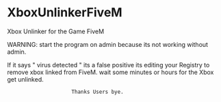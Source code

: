 # XboxUnlinkerFiveM
Xbox Unlinker for the Game FiveM

WARNING: start the program on admin because its not working without admin.

If it says " virus detected "  its a false positive its editing your Registry to remove xbox linked from FiveM. 
 wait some minutes or hours for the Xbox get unlinked.
               
                         Thanks Users bye.
